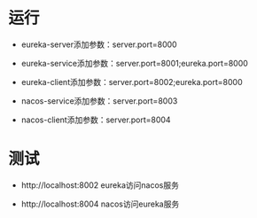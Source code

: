 # 运行

* eureka-server添加参数：server.port=8000

* eureka-service添加参数：server.port=8001;eureka.port=8000

* eureka-client添加参数：server.port=8002;eureka.port=8000

* nacos-service添加参数：server.port=8003

* nacos-client添加参数：server.port=8004

# 测试

* http://localhost:8002 eureka访问nacos服务

* http://localhost:8004 nacos访问eureka服务